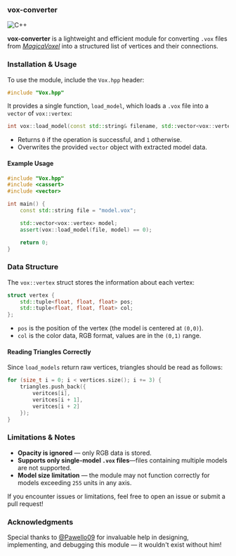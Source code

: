 ### vox-converter
![C++](https://img.shields.io/badge/C++-%2300599C.svg?style=for-the-badge&logo=c%2B%2B&logoColor=white)

**vox-converter** is a lightweight and efficient module for converting `.vox` files from _[MagicaVoxel](https://ephtracy.github.io/)_ into a structured list of vertices and their connections.

### Installation & Usage

To use the module, include the `Vox.hpp` header:

```cpp
#include "Vox.hpp"
```

It provides a single function, `load_model`, which loads a `.vox` file into a `vector` of `vox::vertex`:

```cpp
int vox::load_model(const std::string& filename, std::vector<vox::vertex>& model_data);
```

- Returns `0` if the operation is successful, and `1` otherwise.
- Overwrites the provided `vector` object with extracted model data.

#### Example Usage

```cpp
#include "Vox.hpp"
#include <cassert>
#include <vector>

int main() {
    const std::string file = "model.vox";

    std::vector<vox::vertex> model;
    assert(vox::load_model(file, model) == 0);

    return 0;
}
```

### Data Structure

The `vox::vertex` struct stores the information about each vertex:

```cpp
struct vertex {
    std::tuple<float, float, float> pos;
    std::tuple<float, float, float> col;
};
```

- `pos` is the position of the vertex (the model is centered at `(0,0)`).
- `col` is the color data, RGB format, values are in the `(0,1)` range.

#### Reading Triangles Correctly

Since `load_models` return raw vertices, triangles should be read as follows:

```cpp
for (size_t i = 0; i < vertices.size(); i += 3) {
    triangles.push_back({
        veritces[i],
        veritces[i + 1],
        veritces[i + 2]
    });
}
```

### Limitations & Notes

- **Opacity is ignored** — only RGB data is stored.
- **Supports only single-model `.vox` files**—files containing multiple models are not supported.
- **Model size limitation** — the module may not function correctly for models exceeding `255` units in any axis.

If you encounter issues or limitations, feel free to open an issue or submit a pull request!

### Acknowledgments

Special thanks to [@Pawello09](https://github.com/Pawello09) for invaluable help in designing, implementing, and debugging this module — it wouldn't exist without him!
